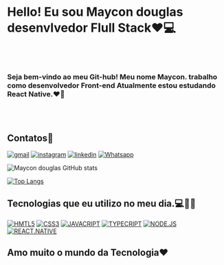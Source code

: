 # Hello! Eu sou Maycon douglas desenvlvedor Flull Stack❤️💻

<br>
</br>


### Seja bem-vindo ao meu Git-hub!  Meu nome Maycon. trabalho como desenvolvedor Front-end Atualmente estou estudando React Native.❤️📱
<br>
</br>

## Contatos📩

[![gmail](https://img.shields.io/badge/Gmail-D14836?style=for-the-badge&logo=gmail&logoColor=white)](https://mail.google.com/mail/u/1/#inbox)
[![instagram](https://img.shields.io/badge/Instagram-E4405F?style=for-the-badge&logo=instagram&logoColor=white)](https://www.instagram.com/maycon_d2003/)
[![linkedin](https://img.shields.io/badge/LinkedIn-0077B5?style=for-the-badge&logo=linkedin&logoColor=white)](https://www.linkedin.com/in/maycon-douglas-62265426b/)
[![Whatsapp](https://img.shields.io/badge/WhatsApp-25D366?style=for-the-badge&logo=whatsapp&logoColor=white)](https://www.linkedin.com/in/maycon-douglas-62265426b/)


![Maycon douglas GitHub stats](https://github-readme-stats.vercel.app/api?username=maycondo&show_icons=true&theme=transparent)



[![Top Langs](https://github-readme-stats.vercel.app/api/top-langs/?username=maycondo&layout=donut)](https://github.com/anuraghazra/github-readme-stats)

## Tecnologias que eu utilizo no meu dia.💻👨‍💻
[![HMTL5](https://img.shields.io/badge/HTML5-E34F26?style=for-the-badge&logo=html5&logoColor=white)]()
[![CSS3](https://img.shields.io/badge/CSS3-1572B6?style=for-the-badge&logo=css3&logoColor=white)]()
[![JAVACRIPT](https://img.shields.io/badge/JavaScript-F7DF1E?style=for-the-badge&logo=javascript&logoColor=black)]()
[![TYPECRIPT](https://img.shields.io/badge/TypeScript-007ACC?style=for-the-badge&logo=typescript&logoColor=white)]()
[![NODE.JS](https://img.shields.io/badge/Node.js-43853D?style=for-the-badge&logo=node.js&logoColor=white)]()
[![REACT.NATIVE](https://img.shields.io/badge/React-20232A?style=for-the-badge&logo=react&logoColor=61DAFB)]()
<br>

## Amo muito o mundo da Tecnologia❤️


